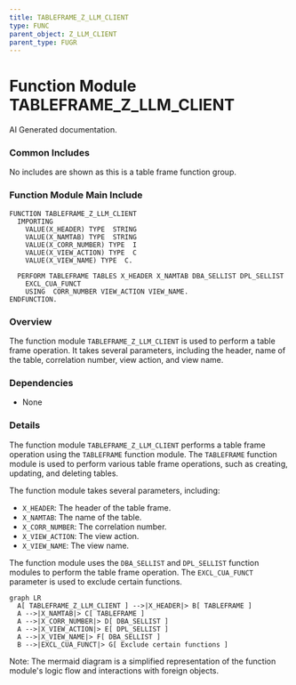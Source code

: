 ```yaml
---
title: TABLEFRAME_Z_LLM_CLIENT
type: FUNC
parent_object: Z_LLM_CLIENT
parent_type: FUGR
---
```


# Function Module TABLEFRAME_Z_LLM_CLIENT

AI Generated documentation.
### Common Includes

No includes are shown as this is a table frame function group.

### Function Module Main Include

```abap
FUNCTION TABLEFRAME_Z_LLM_CLIENT
  IMPORTING
    VALUE(X_HEADER) TYPE  STRING
    VALUE(X_NAMTAB) TYPE  STRING
    VALUE(X_CORR_NUMBER) TYPE  I
    VALUE(X_VIEW_ACTION) TYPE  C
    VALUE(X_VIEW_NAME) TYPE  C.

  PERFORM TABLEFRAME TABLES X_HEADER X_NAMTAB DBA_SELLIST DPL_SELLIST
    EXCL_CUA_FUNCT
    USING  CORR_NUMBER VIEW_ACTION VIEW_NAME.
ENDFUNCTION.
```

### Overview

The function module `TABLEFRAME_Z_LLM_CLIENT` is used to perform a table frame operation. It takes several parameters, including the header, name of the table, correlation number, view action, and view name.

### Dependencies

* None

### Details

The function module `TABLEFRAME_Z_LLM_CLIENT` performs a table frame operation using the `TABLEFRAME` function module. The `TABLEFRAME` function module is used to perform various table frame operations, such as creating, updating, and deleting tables.

The function module takes several parameters, including:

* `X_HEADER`: The header of the table frame.
* `X_NAMTAB`: The name of the table.
* `X_CORR_NUMBER`: The correlation number.
* `X_VIEW_ACTION`: The view action.
* `X_VIEW_NAME`: The view name.

The function module uses the `DBA_SELLIST` and `DPL_SELLIST` function modules to perform the table frame operation. The `EXCL_CUA_FUNCT` parameter is used to exclude certain functions.

```mermaid
graph LR
  A[ TABLEFRAME_Z_LLM_CLIENT ] -->|X_HEADER|> B[ TABLEFRAME ]
  A -->|X_NAMTAB|> C[ TABLEFRAME ]
  A -->|X_CORR_NUMBER|> D[ DBA_SELLIST ]
  A -->|X_VIEW_ACTION|> E[ DPL_SELLIST ]
  A -->|X_VIEW_NAME|> F[ DBA_SELLIST ]
  B -->|EXCL_CUA_FUNCT|> G[ Exclude certain functions ]
```

Note: The mermaid diagram is a simplified representation of the function module's logic flow and interactions with foreign objects.

